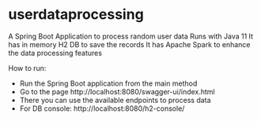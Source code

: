 # userdataprocessing

A Spring Boot Application to process random user data
Runs with Java 11
It has in memory H2 DB to save the records
It has Apache Spark to enhance the data processing features

How to run:
- Run the Spring Boot application from the main method
- Go to the page http://localhost:8080/swagger-ui/index.html
- There you can use the available endpoints to process data
- For DB console: http://localhost:8080/h2-console/
